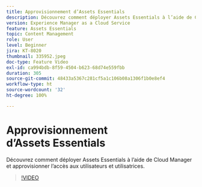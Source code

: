 ```yaml
---
title: Approvisionnement d’Assets Essentials
description: Découvrez comment déployer Assets Essentials à l’aide de Cloud Manager et approvisionner l’accès aux utilisateurs et utilisatrices.
version: Experience Manager as a Cloud Service
feature: Assets Essentials
topic: Content Management
role: User
level: Beginner
jira: KT-8020
thumbnail: 335952.jpeg
doc-type: Feature Video
exl-id: ca994bdb-8f59-4504-b623-68d74e559fbb
duration: 305
source-git-commit: 48433a5367c281cf5a1c106b08a1306f1b0e8ef4
workflow-type: ht
source-wordcount: '32'
ht-degree: 100%

---
```


# Approvisionnement d’Assets Essentials

Découvrez comment déployer Assets Essentials à l’aide de Cloud Manager et approvisionner l’accès aux utilisateurs et utilisatrices.

>[!VIDEO](https://video.tv.adobe.com/v/335952?quality=12&learn=on)
